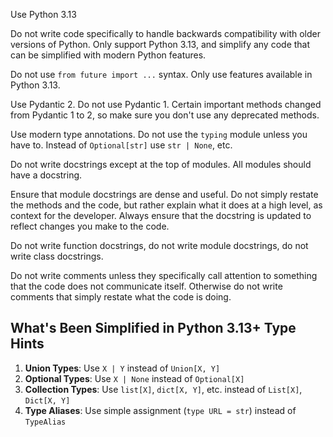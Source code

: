 Use Python 3.13

Do not write code specifically to handle backwards compatibility with older versions of Python. Only support Python 3.13, and simplify any code that can be simplified with modern Python features.

Do not use `from future import ...` syntax. Only use features available in Python 3.13.

Use Pydantic 2. Do not use Pydantic 1. Certain important methods changed from Pydantic 1 to 2, so make sure you don't use any deprecated methods.

Use modern type annotations. Do not use the `typing` module unless you have to. Instead of `Optional[str]` use `str | None`, etc.

Do not write docstrings except at the top of modules.
All modules should have a docstring.

Ensure that module docstrings are dense and useful. Do not simply restate the methods and the code, but rather explain what it does at a high level, as context for the developer. Always ensure that the docstring is updated to reflect changes you make to the code.

Do not write function docstrings, do not write module docstrings, do not write class docstrings.

Do not write comments unless they specifically call attention to something that the code does not communicate itself. Otherwise do not write comments that simply restate what the code is doing.


## What's Been Simplified in Python 3.13+ Type Hints

1. **Union Types**: Use `X | Y` instead of `Union[X, Y]`
2. **Optional Types**: Use `X | None` instead of `Optional[X]`
3. **Collection Types**: Use `list[X]`, `dict[X, Y]`, etc. instead of `List[X]`, `Dict[X, Y]`
4. **Type Aliases**: Use simple assignment (`type URL = str`) instead of `TypeAlias`
